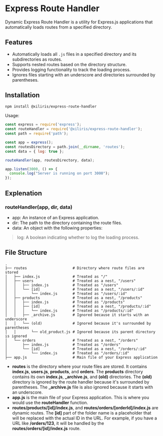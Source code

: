 # Express Route Handler
Dynamic Express Route Handler is a utility for Express.js applications that automatically loads routes from a specified directory.

## Features

- Automatically loads all `.js` files in a specified directory and its subdirectories as routes.
- Supports nested routes based on the directory structure.
- Provides logging functionality to track the loading process.
- Ignores files starting with an underscore and directories surrounded by parentheses.

## Installation

```bash
npm install @xiliris/express-route-handler
```


Usage:
```js
const express = require('express');
const routeHandler = require('@xiliris/express-route-handler');
const path = require('path');

const app = express();
const routesDirectory = path.join(__dirname, 'routes');
const data = { log: true };

routeHandler(app, routesDirectory, data);

app.listen(3000, () => {
  console.log("Server is running on port 3000");
});
```

## Explenation
### routeHandler(app, dir, data)
- app: An instance of an Express application.
- dir: The path to the directory containing the route files.
- data: An object with the following properties:
 > log: A boolean indicating whether to log the loading process.

## File Structure

```
.
├── routes                     # Directory where route files are stored
│   ├── index.js               # Treated as "/"
│   ├── users                  # Treated as a nest, "/users"
│   │   ├── index.js           # Treated as "/users"
│   │   └── [id]               # Treated as a nest, "/users/:id"
│   │       └── index.js       # Treated as "/users/:id"
│   ├── products               # Treated as a nest, "/products"
│   │   ├── index.js           # Treated as "/products"
│   │   ├── [id]               # Treated as a nest, "/products/:id"
│   │   │   └── index.js       # Treated as "/products/:id"
│   │   ├── _archive.js        # Ignored because it starts with an underscore
│   │   └── (old)              # Ignored because it's surrounded by parentheses
│   │       └── old_product.js # Ignored because its parent directory is ignored
│   └── orders                 # Treated as a nest, "/orders"
│       ├── index.js           # Treated as "/orders"
│       └── [id]               # Treated as a nest, "/orders/:id"
│           └── index.js       # Treated as "/orders/:id"
├── app.js                     # Main file of your Express application

```

- **routes** is the directory where your route files are stored. It contains **index.js**, **users.js**, **products**, and **orders**. The **products** directory contains its own **index.js**, **_archive.js**, and **(old)** directories. The **(old)** directory is ignored by the route handler because it's surrounded by parentheses. The **_archive.js** file is also ignored because it starts with an underscore.
- **app.js** is the main file of your Express application. This is where you would use the **routeHandler** function.
- **routes/products/[id]/index.js**, and **routes/orders/[orderId]/index.js** are dynamic routes. The **[id]** part of the folder name is a placeholder that will be replaced with the actual ID in the URL. For example, if you have a URL like **/orders/123**, it will be handled by the **routes/orders/[id]/index.js** route.
